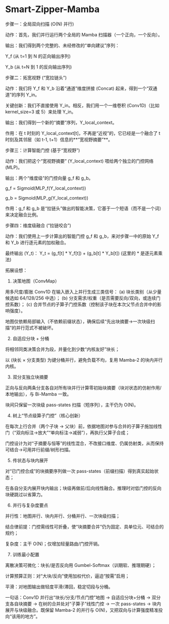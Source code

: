 # Smart-Zipper-Mamba

步骤一：全局双向扫描 (O(N) 并行)

动作：首先，我们并行运行两个全局的 Mamba 扫描器（一个正向，一个反向）。

输出：我们得到两个完整的、未经修改的“单向建议”序列：

Y_f (从 t=1 到 N 的正向输出序列)

Y_b (从 t=N 到 1 的反向输出序列)

步骤二：拓宽视野 (“宽拉链头”)

动作：我们将 Y_f 和 Y_b 沿着“通道”维度拼接 (Concat) 起来，得到一个“双通道”的序列 Y_in。

关键创新：我们不直接使用 Y_in。相反，我们用一个一维卷积 (Conv1D)（比如 kernel_size=3 或 5）来处理 Y_in。

输出：我们得到一个新的“摘要”序列，Y_local_context。

作用：在 t 时刻的 Y_local_context[t]，不再是“近视”的，它已经是一个融合了 t 时刻及其邻居（如 t-1, t+1）信息的**“宽视野摘要”**。

步骤三：计算智能门控 (基于“宽视野”)

动作：我们把这个“宽视野摘要” (Y_local_context) 喂给两个独立的门控网络 (MLP)。

输出：两个“维度级”的门控向量 g_f 和 g_b。

g_f = Sigmoid(MLP_f(Y_local_context))

g_b = Sigmoid(MLP_g(Y_local_context))

作用：g_f 和 g_b 是“拉链头”做出的智能决策，它基于一个短语（而不是一个词）来决定融合比例。

步骤四：维度级融合 (“拉链咬合”)

动作：我们使用上一步计算出的智能门控 g_f 和 g_b，来对步骤一中的原始 Y_f 和 Y_b 进行逐元素的加权融合。

最终输出 (Y_t)： Y_t = (g_f[t] * Y_f[t]) + (g_b[t] * Y_b[t]) (这里的 * 是逐元素乘法)

拓展设想：
1) 决策地图（ConvMap）

用多尺度/膨胀 Conv1D 在输入嵌入上并行生成三类信号：
(a) 块长类别（从少量候选如 64/128/256 中选）；
(b) 分支需求/权重（是否需要反向/双向，或连续门控系数）；
(c) 合并节点的子算子门控系数（控制该子块在本次父节点合并中的影响强度）。

地图仅依赖局部输入（不依赖前缀状态），确保后续“先出块摘要→一次块级扫描”的并行范式不被破坏。

2) 自适应分块 + 分桶

将相邻同类决策合并为段，并量化到少数“内核友好”块长；

以 (块长 × 分支类型) 为键分桶并行，避免负载不均，复用 Mamba-2 的块内并行内核。

3) 双分支独立块摘要

正向与反向两条分支各自对所有块并行计算零初始块摘要（块对状态的仿射作用/本地输出），与 Bi-Mamba 一致。

块间只保留一次块级 pass-states 扫描（短序列），主干仍为 O(N)。

4) 树上“节点级算子门控”（核心创新）

在每次上行合并（两个子块 → 父块）前，依据地图对参与合并的子算子施加线性门（“双向标注→放大”“单向标注→减弱”），再执行父算子合成；

门控设计为对“子摘要与恒等”的线性混合，不改接口维度、仍属仿射类，从而保持可结合→可用并行前缀/树形扫描。

5) 传状态与块内展开

对“已门控合成”的块摘要序列做一次 pass-states（前缀扫描）得到真实起始状态；

在各自分支内展开块内输出；块级再做前/后向线性融合。推理时对低门控的反向块硬跳过以省算力。

6) 并行与复杂度要点

并行性：地图并行、块内并行、分桶并行、一次块级扫描；

结合律前提：门控需线性可折叠，使“块摘要合并”仍为固定、具单位元、可结合的规约；

复杂度：主干 O(N)；仅增加轻量路由/门控开销。

7) 训练最小配置

离散决策可微化：块长/是否反向用 Gumbel-Softmax（训期软、推理期硬）；

计算预算正则：对“大块/反向”使用加权代价，逼迫“按需”启用；

平滑：对地图输出做轻度平滑/滞回，稳定切段与分桶。

一句话：Conv1D 并行出“块长/分支/节点门控”地图 → 自适应分块+分桶 → 双分支各自块摘要 → 在树的合并处对“子算子”线性门控 → 一次 pass-states → 块内展开与块级融合。既保留 Mamba-2 的并行与 O(N)，又把双向与计算强度精准投向“该用的地方”。
